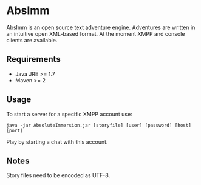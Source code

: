 AbsImm
======

AbsImm is an open source text adventure engine. Adventures are written in an intuitive open XML-based format.
At the moment XMPP and console clients are available.


Requirements
------------

* Java JRE >= 1.7
* Maven >= 2


Usage
-----

To start a server for a specific XMPP account use:

    java -jar AbsoluteImmersion.jar [storyfile] [user] [password] [host] [port]

Play by starting a chat with this account.


Notes
-----

Story files need to be encoded as UTF-8.
